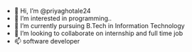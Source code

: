 - 👋 Hi, I’m @priyaghotale24
- 👀 I’m interested in programming..
- 🌱 I’m currently pursuing B.Tech in Information Technology
- 💞️ I’m looking to collaborate on internship and full time job
- 📫 software developer

<!---
priyaghotale24/priyaghotale24 is a ✨ special ✨ repository because its `README.md` (this file) appears on your GitHub profile.
You can click the Preview link to take a look at your changes.
--->
